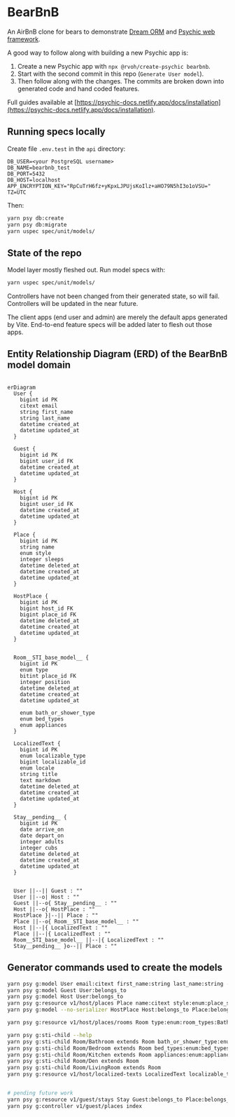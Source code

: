 # BearBnB

An AirBnB clone for bears to demonstrate [Dream ORM](https://github.com/rvohealth/dream) and [Psychic web framework](https://github.com/rvohealth/psychic).

A good way to follow along with building a new Psychic app is:
1. Create a new Psychic app with `npx @rvoh/create-psychic bearbnb`.
2. Start with the second commit in this repo (`Generate User model`).
3. Then follow along with the changes. The commits are broken down into generated code and hand coded features.

Full guides available at [https://psychic-docs.netlify.app/docs/installation](https://psychic-docs.netlify.app/docs/installation).

## Running specs locally

Create file `.env.test` in the `api` directory:

```
DB_USER=<your PostgreSQL username>
DB_NAME=bearbnb_test
DB_PORT=5432
DB_HOST=localhost
APP_ENCRYPTION_KEY="RpCuTrH6fz+yKpxLJPUjsKoIlz+aHO79N5hI3o1oVSU="
TZ=UTC
```

Then:

```bash
yarn psy db:create
yarn psy db:migrate
yarn uspec spec/unit/models/
```

## State of the repo

Model layer mostly fleshed out. Run model specs with:
```bash
yarn uspec spec/unit/models/
```

Controllers have not been changed from their generated state, so will fail. Controllers will be updated in the near future.

The client apps (end user and admin) are merely the default apps generated by Vite. End-to-end feature specs will be added later to flesh out those apps.

## Entity Relationship Diagram (ERD) of the BearBnB model domain

```mermaid

erDiagram
  User {
    bigint id PK
    citext email
    string first_name
    string last_name
    datetime created_at
    datetime updated_at
  }

  Guest {
    bigint id PK
    bigint user_id FK
    datetime created_at
    datetime updated_at
  }

  Host {
    bigint id PK
    bigint user_id FK
    datetime created_at
    datetime updated_at
  }

  Place {
    bigint id PK
    string name
    enum style
    integer sleeps
    datetime deleted_at
    datetime created_at
    datetime updated_at
  }

  HostPlace {
    bigint id PK
    bigint host_id FK
    bigint place_id FK
    datetime deleted_at
    datetime created_at
    datetime updated_at
  }


  Room__STI_base_model__ {
    bigint id PK
    enum type
    bitint place_id FK
    integer position
    datetime deleted_at
    datetime created_at
    datetime updated_at

    enum bath_or_shower_type
    enum bed_types
    enum appliances
  }

  LocalizedText {
    bigint id PK
    enum localizable_type
    bigint localizable_id
    enum locale
    string title
    text markdown
    datetime deleted_at
    datetime created_at
    datetime updated_at
  }

  Stay__pending__ {
    bigint id PK
    date arrive_on
    date depart_on
    integer adults
    integer cubs
    datetime deleted_at
    datetime created_at
    datetime updated_at
  }


  User ||--|| Guest : ""
  User ||--o| Host : ""
  Guest ||--o{ Stay__pending__ : ""
  Host ||--o{ HostPlace : ""
  HostPlace }|--|| Place : ""
  Place ||--o{ Room__STI_base_model__ : ""
  Host ||--|{ LocalizedText : ""
  Place ||--|{ LocalizedText : ""
  Room__STI_base_model__ ||--|{ LocalizedText : ""
  Stay__pending__ }o--|| Place : ""
```

## Generator commands used to create the models

```bash
yarn psy g:model User email:citext first_name:string last_name:string --no-serializer
yarn psy g:model Guest User:belongs_to
yarn psy g:model Host User:belongs_to
yarn psy g:resource v1/host/places Place name:citext style:enum:place_styles:cottage,cabin,lean_to,treehouse,tent,cave,dump sleeps:integer deleted_at:datetime
yarn psy g:model --no-serializer HostPlace Host:belongs_to Place:belongs_to deleted_at:datetime

yarn psy g:resource v1/host/places/rooms Room type:enum:room_types:Bathroom,Bedroom,Kitchen,Den,LivingRoom,Garage Place:belongs_to position:integer deleted_at:datetime

yarn psy g:sti-child --help
yarn psy g:sti-child Room/Bathroom extends Room bath_or_shower_type:enum:bath_or_shower_types:bath,shower,bath_and_shower,none
yarn psy g:sti-child Room/Bedroom extends Room bed_types:enum:bed_types:twin,bunk,queen,king,cot,sofabed
yarn psy g:sti-child Room/Kitchen extends Room appliances:enum:appliance_types:stove,oven,microwave,dishwasher
yarn psy g:sti-child Room/Den extends Room
yarn psy g:sti-child Room/LivingRoom extends Room
yarn psy g:resource v1/host/localized-texts LocalizedText localizable_type:enum:localized_types:Host,Place,Room localizable_id:bigint locale:enum:locales:en-US,es-ES title:string markdown:text deleted_at:datetime


# pending future work
yarn psy g:resource v1/guest/stays Stay Guest:belongs_to Place:belongs_to arrive_on:date depart_on:date adults:integer cubs:integer
yarn psy g:controller v1/guest/places index
```